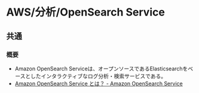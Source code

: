 # AWS/分析/OpenSearch Service

## 共通

### 概要

- Amazon OpenSearch Serviceは、オープンソースであるElasticsearchをベースとしたインタラクティブなログ分析・検索サービスである。
- [Amazon OpenSearch Service とは？ - Amazon OpenSearch Service](https://docs.aws.amazon.com/ja_jp/opensearch-service/latest/developerguide/what-is.html)
